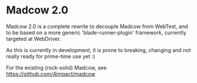 # Madcow 2.0

Madcow 2.0 is a complete rewrite to decouple Madcow from WebTest, and to be based on a more generic 'blade-runner-plugin' framework, currently targeted at WebDriver.

As this is currently in development, it is prone to breaking, changing and not really ready for prime-time use yet :)

For the existing (rock-solid) Madcow, see https://github.com/4impact/madcow
